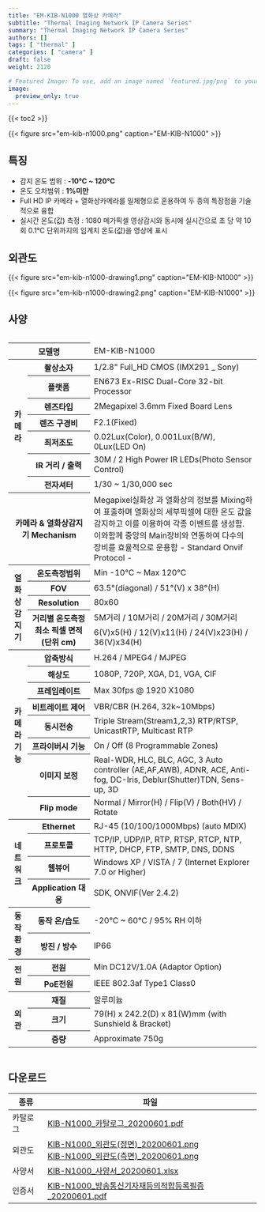 ```yaml
---
title: "EM-KIB-N1000 열화상 카메라"
subtitle: "Thermal Imaging Network IP Camera Series"
summary: "Thermal Imaging Network IP Camera Series"
authors: []
tags: [ "thermal" ]
categories: [ "camera" ]
draft: false
weight: 2120

# Featured Image: To use, add an image named `featured.jpg/png` to your page's folder.
image:
  preview_only: true
---
```


{{< toc2 >}}

<div class="container">
<div class="row justify-content-center align-items-end">
<div class="col-sm-6">

{{< figure src="em-kib-n1000.png" caption="EM-KIB-N1000" >}}


</div>
</div>
</div>

## 특징

- 감지 온도 범위 : **-10℃  ~ 120℃** 
- 온도 오차범위 : **1%미만**
- Full HD IP 카메라 + 열화상카메라를 일체형으로 혼용하여 두 종의 특장점을 기술적으로 융합
- 실시간 온도(값) 측정 : 1080 메가픽셀 영상감시와 동시에 실시간으로 초 당 약 10회 0.1℃ 단위까지의 임계치 온도(값)을 영상에 표시



## 외관도

<div class="container">
<div class="row justify-content-center align-items-end">
<div class="col-sm-4">

{{< figure src="em-kib-n1000-drawing1.png" caption="EM-KIB-N1000" >}}

</div>
<div class="col-sm-4">

{{< figure src="em-kib-n1000-drawing2.png" caption="EM-KIB-N1000" >}}

</div>
</div>
</div>

## 사양

<div style="overflow-x: auto">
<table class="spec">
<thead>
<tr>
<th colspan="2">모델명</th>
<td colspan="6">EM-KIB-N1000</th>
</tr>
</thead>
<tbody>
<tr>
<th rowspan="7">카메라</th>
<th>촬상소자</th>
<td colspan="6">1/2.8" Full_HD CMOS (IMX291 _ Sony)</td>
</tr>
<tr>
<th>플랫폼</th>
<td colspan="6">EN673 Ex-RISC Dual-Core 32-bit Processor</td>
</tr>
<tr>
<th>렌즈타입</th>
<td colspan="6">2Megapixel 3.6mm Fixed Board Lens</td>
</tr>
<tr>
<th>렌즈 구경비</th>
<td colspan="6">F2.1(Fixed)</td>
</tr>
<tr>
<th>최저조도</th>
<td colspan="6">0.02Lux(Color), 0.001Lux(B/W), 0Lux(LED On)</td>
</tr>
<tr>
<th>IR 거리 / 출력</th>
<td colspan="6">30M / 2 High Power IR LEDs(Photo Sensor Control)</td>
</tr>
<tr>
<th>전자셔터</th>
<td colspan="6">1/30 ~ 1/30,000 sec</td>
</tr>
<tr>
<th rowspan="1"colspan="2"> 카메라 & 열화상감지기 Mechanism</th>
<td colspan="6">Megapixel실화상 과 열화상의 정보를 Mixing하여 표출하며 열화상의 세부픽셀에 대한 온도 값을 감지하고 이를 이용하여 각종
이벤트를 생성함. 이와함께 중앙의 Main장비와 연동하여 다수의 장비를 효율적으로 운용함 - Standard Onvif Protocol -</td>
</tr>
<tr>
<th rowspan="5">열화상감지기</th>
<th>온도측정범위</th>
<td colspan="6">Min -10°C ~ Max 120°C</td>
</tr>
<tr>
<th>FOV</th>
<td colspan="6">63.5°(diagonal) / 51°(V) x 38°(H)</td>
</tr>
<tr>
<th>Resolution</th>
<td colspan="6">80x60</td>
</tr>
<tr>
<th rowspan="2">거리별 온도측정 최소  픽셀 면적 (단위 cm)</th>
<td colspan="6">5M거리 / 10M거리 / 20M거리 / 30M거리</td>
</tr>
<tr>
<td colspan="6">6(V)x5(H) / 12(V)x11(H) / 24(V)x23(H) / 36(V)x34(H)</td>
</tr>
<tr>
<th rowspan="8">카메라 기능</th>
<th>압축방식</th>
<td colspan="6">H.264 / MPEG4 / MJPEG</td>
</tr>
<tr>
<th>해상도</th>
<td colspan="6">1080P, 720P, XGA, D1, VGA, CIF</td>
</tr>
<tr>
<th>프레임레이트</th>
<td colspan="6">Max 30fps @ 1920 X1080</td>
</tr>
<tr>
<th>비트레이트 제어</th>
<td colspan="6">VBR/CBR (H.264, 32k~10Mbps)</td>
</tr>
<tr>
<th>동시전송</th>
<td colspan="6">Triple Stream(Stream1,2,3) RTP/RTSP, UnicastRTP, Multicast RTP</td>
</tr>
<tr>
<th>프라이버시 기능</th>
<td colspan="6">On / Off (8 Programmable Zones)</td>
</tr>
<tr>
<th>이미지 보정</th>
<td colspan="6">Real-WDR, HLC, BLC, AGC, 3 Auto controller (AE,AF,AWB),
ADNR, ACE, Anti-fog, DC-Iris, Deblur(Shutter)TDN, Sens-up, 3D</td>
</tr>
<tr>
<th>Flip mode</th>
<td colspan="6">Normal / Mirror(H) / Flip(V) / Both(HV) / Rotate</td>
</tr>
<tr>
<th rowspan="4">네트워크</th>
<th>Ethernet</th>
<td colspan="6">RJ-45 (10/100/1000Mbps) (auto MDIX)</td>
</tr>
<tr>
<th>프로토콜</th>
<td colspan="6">TCP/IP, UDP/IP, RTP, RTSP, RTCP, NTP,
HTTP, DHCP, FTP, SMTP, DNS, DDNS</td>
</tr>
<tr>
<th>웹뷰어</th>
<td colspan="6">Windows XP / VISTA / 7 (Internet Explorer 7.0 or Higher)</td>
</tr>
<tr>
<th>Application 대응</th>
<td colspan="6">SDK, ONVIF(Ver 2.4.2)</td>
</tr>
<tr>
<th rowspan="2">동작환경</th>
<th>동작 온/습도</th>
<td colspan="6">-20°C ~ 60°C / 95% RH 이하</td>
</tr>
<tr>
<th>방진 / 방수</th>
<td colspan="6">IP66</td>
</tr>
<tr>
<th rowspan="2">전원</th>
<th>전원</th>
<td colspan="6">Min DC12V/1.0A (Adaptor Option)</td>
</tr>
<tr>
<th>PoE전원</th>
<td colspan="6">IEEE 802.3af Type1 Class0</td>
</tr>
<tr>
<th rowspan="3">외관</th>
<th>재질</th>
<td colspan="6">알루미늄</td>
</tr>
<tr>
<th>크기</th>
<td colspan="6">79(H) x 242.2(D) x 81(W)mm (with Sunshield & Bracket)</td>
</tr>
<tr>
<th>중량</th>
<td colspan="6">Approximate 750g</td>
</tr>
</tbody>
</table>
</div>

## 다운로드

종류 | 파일
---- | ----
카탈로그 | [KIB-N1000_카탈로그_20200601.pdf](/data/sales/ko/KIB-N1000_카탈로그_20200601.pdf)
외관도 | [KIB-N1000_외관도(정면)_20200601.png](/data/sales/ko/KIB-N1000_외관도(정면)_20200601.png)<br>[KIB-N1000_외관도(측면)_20200601.png](/data/sales/ko/KIB-N1000_외관도(측면)_20200601.png)
사양서 | [KIB-N1000_사양서_20200601.xlsx](/data/sales/ko/KIB-N1000_사양서_20200601.xlsx)
인증서 | [KIB-N1000_방송통신기자재등의적합등록필증_20200601.pdf](/data/sales/ko/KIB-N1000_방송통신기자재등의적합등록필증_20190417.pdf)